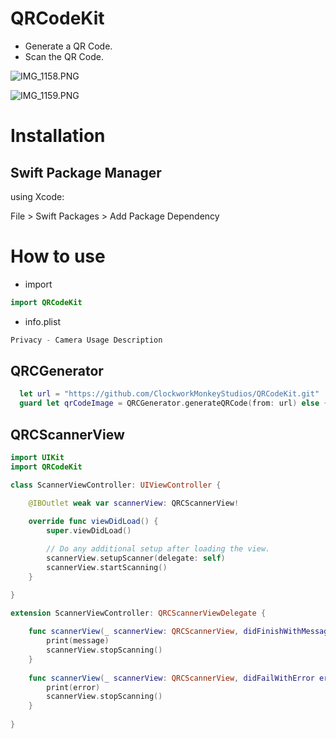 # QRCodeKit

* Generate a QR Code.
* Scan the QR Code.

![IMG_1158.PNG](https://i.loli.net/2020/09/23/BAS4huaJm3LMct9.png)

![IMG_1159.PNG](https://i.loli.net/2020/09/23/XBJjVzaOvkDgbmR.png)

# Installation

## Swift Package Manager

using Xcode:

File > Swift Packages > Add Package Dependency

# How to use

* import

```swift
import QRCodeKit
```
* info.plist

```swift
Privacy - Camera Usage Description
```

## QRCGenerator

```swift
  let url = "https://github.com/ClockworkMonkeyStudios/QRCodeKit.git"
  guard let qrCodeImage = QRCGenerator.generateQRCode(from: url) else { return }
```
## QRCScannerView

```swift
import UIKit
import QRCodeKit

class ScannerViewController: UIViewController {

    @IBOutlet weak var scannerView: QRCScannerView!
    
    override func viewDidLoad() {
        super.viewDidLoad()

        // Do any additional setup after loading the view.
        scannerView.setupScanner(delegate: self)
        scannerView.startScanning()
    }

}

extension ScannerViewController: QRCScannerViewDelegate {
    
    func scannerView(_ scannerView: QRCScannerView, didFinishWithMessage message: String) {
        print(message)
        scannerView.stopScanning()
    }
    
    func scannerView(_ scannerView: QRCScannerView, didFailWithError error: Error) {
        print(error)
        scannerView.stopScanning()
    }
    
}
```
